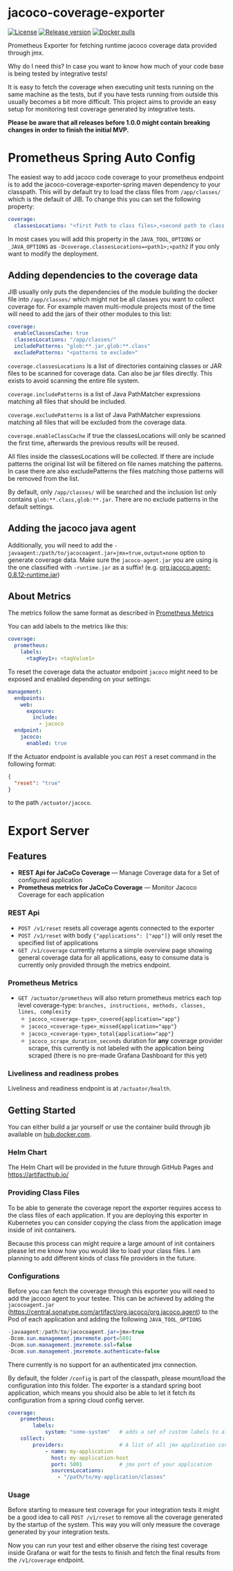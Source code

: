 # jacoco-coverage-exporter
[![License](https://img.shields.io/badge/License-Apache%202.0-blue.svg)](https://github.com/mrcdnk/jacoco-coverage-exporter/blob/master/LICENSE)
[![Release version](https://img.shields.io/github/v/release/mrcdnk/jacoco-coverage-exporter)](https://github.com/mrcdnk/jacoco-coverage-exporter/releases)
[![Docker pulls](https://img.shields.io/docker/pulls/mrcdnk/jacoco-coverage-exporter)](https://hub.docker.com/r/mrcdnk/jacoco-coverage-exporter)

Prometheus Exporter for fetching runtime jacoco coverage data provided through jmx.


Why do I need this? In case you want to know how much of your code base is being tested by integrative tests! 

It is easy to fetch the coverage when executing unit tests running on the same machine as the tests, but if you have tests running from outside this usually becomes a bit more difficult.
This project aims to provide an easy setup for monitoring test coverage generated by integrative tests.


**Please be aware that all releases before 1.0.0 might contain breaking changes in order to finish the initial MVP.**

# Prometheus Spring Auto Config

The easiest way to add jacoco code coverage to your prometheus endpoint is to add the jacoco-coverage-exporter-spring maven dependency to your classpath.
This will by default try to load the class files from `/app/classes/` which is the default of JIB. To change this you can set the following property:

```Yaml
coverage:
  classesLocations: "<first Path to class files>,<second path to class files>"
```
In most cases you will add this property in the `JAVA_TOOL_OPTIONS` or `_JAVA_OPTIONS` as `-Dcoverage.classesLocations=<path1>;<path2` if you only want to modify the deployment.

## Adding dependencies to the coverage data
JIB usually only puts the dependencies of the module building the docker file into `/app/classes/` which might not be all classes you want to collect coverage for.
For example maven multi-module projects most of the time will need to add the jars of their other modules to this list:

```Yaml
coverage:
  enableClassesCache: true
  classesLocations: "/app/classes/"
  includePatterns: "glob:**.jar,glob:**.class"
  excludePatterns: "<patterns to exclude>"
```

`coverage.classesLocations` is a list of directories containing classes or JAR files to be scanned for coverage data. Can also be jar files directly. This exists to avoid scanning the entire file system.

`coverage.includePatterns` is a list of Java PathMatcher expressions matching all files that should be included.

`coverage.excludePatterns` is a list of Java PathMatcher expressions matching all files that will be excluded from the coverage data.

`coverage.enableClassCache` if true the classesLocations will only be scanned the first time, afterwards the previous results will be reused.

All files inside the classesLocations will be collected. If there are include patterns the original list will be filtered on file names matching the patterns. In case there are also excludePatterns the files matching those patterns will be removed from the list.

By default, only `/app/classes/` will be searched and the inclusion list only contains `glob:**.class,glob:**.jar`. There are no exclude patterns in the default settings.

## Adding the jacoco java agent

Additionally, you will need to add the `-javaagent:/path/to/jacocoagent.jar=jmx=true,output=none` option to generate coverage data.
Make sure the `jacoco-agent.jar` you are using is the one classified with `-runtime.jar` as a suffix! (e.g. [org.jacoco.agent-0.8.12-runtime.jar](https://repo1.maven.org/maven2/org/jacoco/org.jacoco.agent/0.8.12/org.jacoco.agent-0.8.12-runtime.jar))


## About Metrics
The metrics follow the same format as described in [Prometheus Metrics](#prometheus-metrics)

You can add labels to the metrics like this:

```Yaml
coverage:
  prometheus:
    labels:
      <tagKey1>: <tagValue1>
```

To reset the coverage data the actuator endpoint `jacoco` might need to be exposed and enabled depending on your settings:

```Yaml
management:
  endpoints:
    web:
      exposure:
        include:
          - jacoco
  endpoint:
    jacoco:
      enabled: true
```
If the Actuator endpoint is available you can `POST` a reset command in the following format:

```Json
{
  "reset": "true"
}
```

to the path `/actuator/jacoco`.

# Export Server

## Features
* **REST Api for JaCoCo Coverage** — Manage Coverage data for a Set of configured application
* **Prometheus metrics for JaCoCo Coverage** — Monitor Jacoco Coverage for each application

### REST Api
* `POST /v1/reset` resets all coverage agents connected to the exporter
* `POST /v1/reset` with body `{"applications": ["app"]}` will only reset the specified list of applications
* `GET /v1/coverage` currently returns a simple overview page showing general coverage data for all applications, easy to consume data is currently only provided through the metrics endpoint.

### Prometheus Metrics

* `GET /actuator/prometheus` will also return prometheus metrics each top level coverage-type: `branches, instructions, methods, classes, lines, complexity`
  * `jacoco_<coverage-type>_covered{application="app"}`
  * `jacoco_<coverage-type>_missed{application="app"}`
  * `jacoco_<coverage-type>_total{application="app"}`
  * `jacoco_scrape_duration_seconds` duration for **any** coverage provider scrape, this currently is not labeled with the application being scraped
(there is no pre-made Grafana Dashboard for this yet)

### Liveliness and readiness probes
Liveliness and readiness endpoint is at `/actuator/health`.

## Getting Started

You can either build a jar yourself or use the container build through jib available on [hub.docker.com](https://hub.docker.com/r/mrcdnk/jacoco-coverage-exporter). 

### Helm Chart

The Helm Chart will be provided in the future through GitHub Pages and https://artifacthub.io/

### Providing Class Files

To be able to generate the coverage report the exporter requires access to the class files of each application.
If you are deploying this exporter in Kubernetes you can consider copying the class from the application image inside of init containers.

Because this process can might require a large amount of init containers please let me know how you would like to load your class files. 
I am planning to add different kinds of class file providers in the future.

### Configurations

Before you can fetch the coverage through this exporter you will need to add the jacoco agent to your testee. 
This can be achieved by adding the `jacocoagent.jar` (https://central.sonatype.com/artifact/org.jacoco/org.jacoco.agent) to the Pod of each application and adding the following `JAVA_TOOL_OPTIONS`

```Java
-javaagent:/path/to/jacocoagent.jar=jmx=true 
-Dcom.sun.management.jmxremote.port=5001 
-Dcom.sun.management.jmxremote.ssl=false 
-Dcom.sun.management.jmxremote.authenticate=false
```

There currently is no support for an authenticated jmx connection.

By default, the folder `/config` is part of the classpath, please mount/load the configuration into this folder.
The exporter is a standard spring boot application, which means you should also be able to let it fetch its configuration from a spring cloud config server.

```YAML
coverage: 
    prometheus:
        labels:
            system: "some-system"   # adds a set of custom labels to all jacoco metrics
    collect:
        providers:                  # A list of all jmx application coverage providers
            - name: my-application
              host: my-application-host
              port: 5001            # jmx port of your application
              sourcesLocations:
                - "/path/to/my-application/classes"
```

### Usage

Before starting to measure test coverage for your integration tests it might be a good idea to call `POST /v1/reset` to remove all the coverage generated by the startup of the system.
This way you will only measure the coverage generated by your integration tests.

Now you can run your test and either observe the rising test coverage inside Grafana or wait for the tests to finish and fetch the final results from the `/v1/coverage` endpoint.
